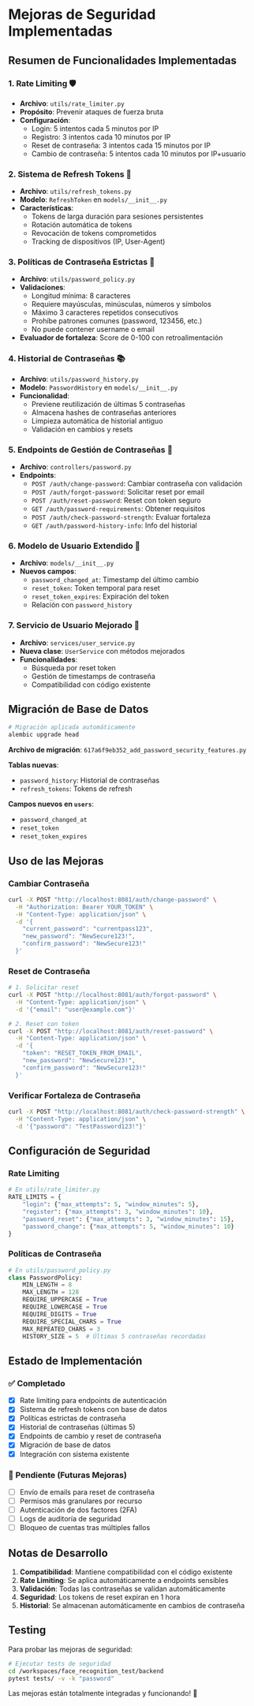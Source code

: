 # Mejoras de Seguridad Implementadas

## Resumen de Funcionalidades Implementadas

### 1. Rate Limiting 🛡️
- **Archivo**: `utils/rate_limiter.py`
- **Propósito**: Prevenir ataques de fuerza bruta
- **Configuración**:
  - Login: 5 intentos cada 5 minutos por IP
  - Registro: 3 intentos cada 10 minutos por IP
  - Reset de contraseña: 3 intentos cada 15 minutos por IP
  - Cambio de contraseña: 5 intentos cada 10 minutos por IP+usuario

### 2. Sistema de Refresh Tokens 🔄
- **Archivo**: `utils/refresh_tokens.py`
- **Modelo**: `RefreshToken` en `models/__init__.py`
- **Características**:
  - Tokens de larga duración para sesiones persistentes
  - Rotación automática de tokens
  - Revocación de tokens comprometidos
  - Tracking de dispositivos (IP, User-Agent)

### 3. Políticas de Contraseña Estrictas 🔐
- **Archivo**: `utils/password_policy.py`
- **Validaciones**:
  - Longitud mínima: 8 caracteres
  - Requiere mayúsculas, minúsculas, números y símbolos
  - Máximo 3 caracteres repetidos consecutivos
  - Prohíbe patrones comunes (password, 123456, etc.)
  - No puede contener username o email
- **Evaluador de fortaleza**: Score de 0-100 con retroalimentación

### 4. Historial de Contraseñas 📚
- **Archivo**: `utils/password_history.py`
- **Modelo**: `PasswordHistory` en `models/__init__.py`
- **Funcionalidad**:
  - Previene reutilización de últimas 5 contraseñas
  - Almacena hashes de contraseñas anteriores
  - Limpieza automática de historial antiguo
  - Validación en cambios y resets

### 5. Endpoints de Gestión de Contraseñas 🔧
- **Archivo**: `controllers/password.py`
- **Endpoints**:
  - `POST /auth/change-password`: Cambiar contraseña con validación
  - `POST /auth/forgot-password`: Solicitar reset por email
  - `POST /auth/reset-password`: Reset con token seguro
  - `GET /auth/password-requirements`: Obtener requisitos
  - `POST /auth/check-password-strength`: Evaluar fortaleza
  - `GET /auth/password-history-info`: Info del historial

### 6. Modelo de Usuario Extendido 👤
- **Archivo**: `models/__init__.py`
- **Nuevos campos**:
  - `password_changed_at`: Timestamp del último cambio
  - `reset_token`: Token temporal para reset
  - `reset_token_expires`: Expiración del token
  - Relación con `password_history`

### 7. Servicio de Usuario Mejorado 🔨
- **Archivo**: `services/user_service.py`
- **Nueva clase**: `UserService` con métodos mejorados
- **Funcionalidades**:
  - Búsqueda por reset token
  - Gestión de timestamps de contraseña
  - Compatibilidad con código existente

## Migración de Base de Datos

```bash
# Migración aplicada automáticamente
alembic upgrade head
```

**Archivo de migración**: `617a6f9eb352_add_password_security_features.py`

**Tablas nuevas**:
- `password_history`: Historial de contraseñas
- `refresh_tokens`: Tokens de refresh

**Campos nuevos en `users`**:
- `password_changed_at`
- `reset_token` 
- `reset_token_expires`

## Uso de las Mejoras

### Cambiar Contraseña
```bash
curl -X POST "http://localhost:8081/auth/change-password" \
  -H "Authorization: Bearer YOUR_TOKEN" \
  -H "Content-Type: application/json" \
  -d '{
    "current_password": "currentpass123",
    "new_password": "NewSecure123!",
    "confirm_password": "NewSecure123!"
  }'
```

### Reset de Contraseña
```bash
# 1. Solicitar reset
curl -X POST "http://localhost:8081/auth/forgot-password" \
  -H "Content-Type: application/json" \
  -d '{"email": "user@example.com"}'

# 2. Reset con token
curl -X POST "http://localhost:8081/auth/reset-password" \
  -H "Content-Type: application/json" \
  -d '{
    "token": "RESET_TOKEN_FROM_EMAIL",
    "new_password": "NewSecure123!",
    "confirm_password": "NewSecure123!"
  }'
```

### Verificar Fortaleza de Contraseña
```bash
curl -X POST "http://localhost:8081/auth/check-password-strength" \
  -H "Content-Type: application/json" \
  -d '{"password": "TestPassword123!"}'
```

## Configuración de Seguridad

### Rate Limiting
```python
# En utils/rate_limiter.py
RATE_LIMITS = {
    "login": {"max_attempts": 5, "window_minutes": 5},
    "register": {"max_attempts": 3, "window_minutes": 10},
    "password_reset": {"max_attempts": 3, "window_minutes": 15},
    "password_change": {"max_attempts": 5, "window_minutes": 10}
}
```

### Políticas de Contraseña
```python
# En utils/password_policy.py
class PasswordPolicy:
    MIN_LENGTH = 8
    MAX_LENGTH = 128
    REQUIRE_UPPERCASE = True
    REQUIRE_LOWERCASE = True
    REQUIRE_DIGITS = True
    REQUIRE_SPECIAL_CHARS = True
    MAX_REPEATED_CHARS = 3
    HISTORY_SIZE = 5  # Últimas 5 contraseñas recordadas
```

## Estado de Implementación

### ✅ Completado
- [x] Rate limiting para endpoints de autenticación
- [x] Sistema de refresh tokens con base de datos
- [x] Políticas estrictas de contraseña
- [x] Historial de contraseñas (últimas 5)
- [x] Endpoints de cambio y reset de contraseña
- [x] Migración de base de datos
- [x] Integración con sistema existente

### 🔄 Pendiente (Futuras Mejoras)
- [ ] Envío de emails para reset de contraseña
- [ ] Permisos más granulares por recurso
- [ ] Autenticación de dos factores (2FA)
- [ ] Logs de auditoría de seguridad
- [ ] Bloqueo de cuentas tras múltiples fallos

## Notas de Desarrollo

1. **Compatibilidad**: Mantiene compatibilidad con el código existente
2. **Rate Limiting**: Se aplica automáticamente a endpoints sensibles
3. **Validación**: Todas las contraseñas se validan automáticamente
4. **Seguridad**: Los tokens de reset expiran en 1 hora
5. **Historial**: Se almacenan automáticamente en cambios de contraseña

## Testing

Para probar las mejoras de seguridad:

```bash
# Ejecutar tests de seguridad
cd /workspaces/face_recognition_test/backend
pytest tests/ -v -k "password" 
```

Las mejoras están totalmente integradas y funcionando! 🎉